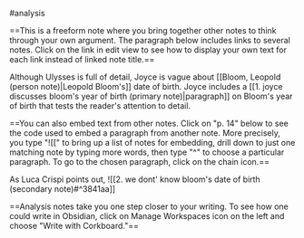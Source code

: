 #analysis  

==This is a freeform note where you bring together other notes to think through your own argument. The paragraph below includes links to several notes. Click on the link in edit view to see how to display your own text for each link instead of linked note title.==

Although Ulysses is full of detail, Joyce is vague about [[Bloom, Leopold (person note)|Leopold Bloom's]] date of birth. Joyce includes a [[1. joyce discusses bloom's year of birth (primary note)|paragraph]] on Bloom's year of birth that tests the reader's attention to detail.

==You can also embed text from other notes. Click on "p. 14" below to see the code used to embed a paragraph from another note. More precisely, you type "![[" to bring up a list of notes for embedding, drill down to just one matching note by typing more words, then type "^" to choose a particular paragraph. To go to the chosen paragraph, click on the chain icon.==

As Luca Crispi points out, 
![[2. we dont' know bloom's date of birth (secondary note)#^3841aa]]

==Analysis notes take you one step closer to your writing. To see how one could write in Obsidian, click on Manage Workspaces icon on the left and choose "Write with Corkboard."==
